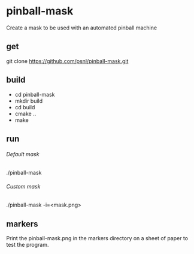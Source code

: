 # pinball-mask
Create a mask to be used with an automated pinball machine

## get
git clone https://github.com/psnl/pinball-mask.git

## build
* cd pinball-mask
* mkdir build
* cd build
* cmake ..
* make

## run
###### Default mask
./pinball-mask
###### Custom mask
./pinball-mask -i=<mask.png>

## markers
Print the pinball-mask.png in the markers directory on a sheet of paper to test the program.
